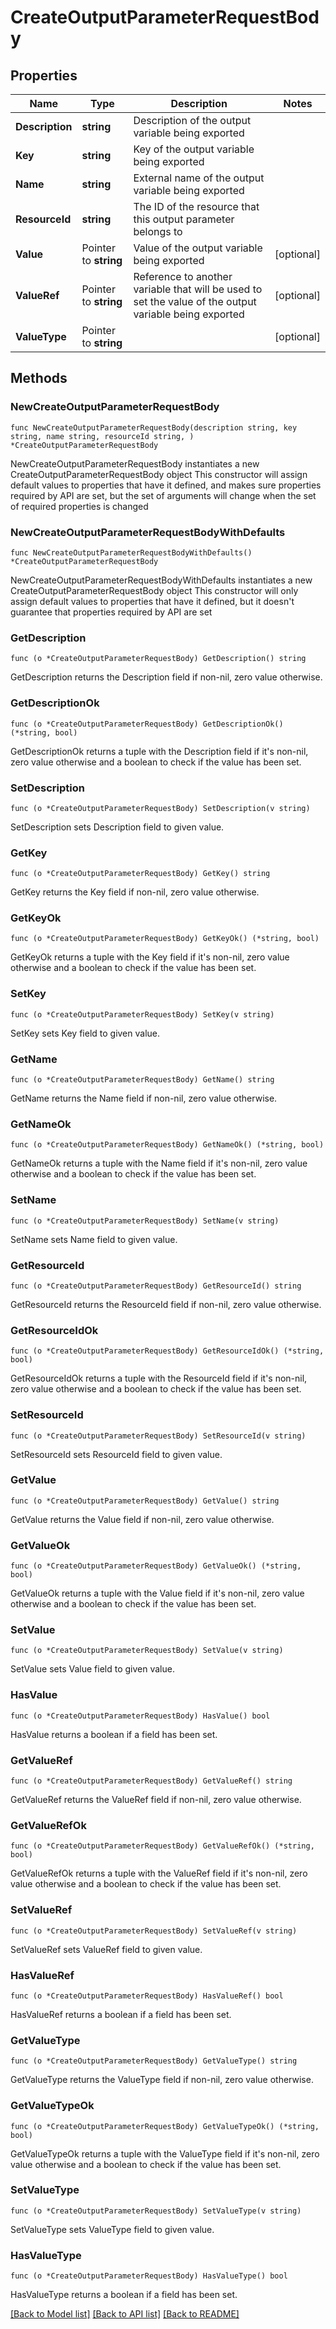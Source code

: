 # CreateOutputParameterRequestBody

## Properties

Name | Type | Description | Notes
------------ | ------------- | ------------- | -------------
**Description** | **string** | Description of the output variable being exported | 
**Key** | **string** | Key of the output variable being exported | 
**Name** | **string** | External name of the output variable being exported | 
**ResourceId** | **string** | The ID of the resource that this output parameter belongs to | 
**Value** | Pointer to **string** | Value of the output variable being exported | [optional] 
**ValueRef** | Pointer to **string** | Reference to another variable that will be used to set the value of the output variable being exported | [optional] 
**ValueType** | Pointer to **string** |  | [optional] 

## Methods

### NewCreateOutputParameterRequestBody

`func NewCreateOutputParameterRequestBody(description string, key string, name string, resourceId string, ) *CreateOutputParameterRequestBody`

NewCreateOutputParameterRequestBody instantiates a new CreateOutputParameterRequestBody object
This constructor will assign default values to properties that have it defined,
and makes sure properties required by API are set, but the set of arguments
will change when the set of required properties is changed

### NewCreateOutputParameterRequestBodyWithDefaults

`func NewCreateOutputParameterRequestBodyWithDefaults() *CreateOutputParameterRequestBody`

NewCreateOutputParameterRequestBodyWithDefaults instantiates a new CreateOutputParameterRequestBody object
This constructor will only assign default values to properties that have it defined,
but it doesn't guarantee that properties required by API are set

### GetDescription

`func (o *CreateOutputParameterRequestBody) GetDescription() string`

GetDescription returns the Description field if non-nil, zero value otherwise.

### GetDescriptionOk

`func (o *CreateOutputParameterRequestBody) GetDescriptionOk() (*string, bool)`

GetDescriptionOk returns a tuple with the Description field if it's non-nil, zero value otherwise
and a boolean to check if the value has been set.

### SetDescription

`func (o *CreateOutputParameterRequestBody) SetDescription(v string)`

SetDescription sets Description field to given value.


### GetKey

`func (o *CreateOutputParameterRequestBody) GetKey() string`

GetKey returns the Key field if non-nil, zero value otherwise.

### GetKeyOk

`func (o *CreateOutputParameterRequestBody) GetKeyOk() (*string, bool)`

GetKeyOk returns a tuple with the Key field if it's non-nil, zero value otherwise
and a boolean to check if the value has been set.

### SetKey

`func (o *CreateOutputParameterRequestBody) SetKey(v string)`

SetKey sets Key field to given value.


### GetName

`func (o *CreateOutputParameterRequestBody) GetName() string`

GetName returns the Name field if non-nil, zero value otherwise.

### GetNameOk

`func (o *CreateOutputParameterRequestBody) GetNameOk() (*string, bool)`

GetNameOk returns a tuple with the Name field if it's non-nil, zero value otherwise
and a boolean to check if the value has been set.

### SetName

`func (o *CreateOutputParameterRequestBody) SetName(v string)`

SetName sets Name field to given value.


### GetResourceId

`func (o *CreateOutputParameterRequestBody) GetResourceId() string`

GetResourceId returns the ResourceId field if non-nil, zero value otherwise.

### GetResourceIdOk

`func (o *CreateOutputParameterRequestBody) GetResourceIdOk() (*string, bool)`

GetResourceIdOk returns a tuple with the ResourceId field if it's non-nil, zero value otherwise
and a boolean to check if the value has been set.

### SetResourceId

`func (o *CreateOutputParameterRequestBody) SetResourceId(v string)`

SetResourceId sets ResourceId field to given value.


### GetValue

`func (o *CreateOutputParameterRequestBody) GetValue() string`

GetValue returns the Value field if non-nil, zero value otherwise.

### GetValueOk

`func (o *CreateOutputParameterRequestBody) GetValueOk() (*string, bool)`

GetValueOk returns a tuple with the Value field if it's non-nil, zero value otherwise
and a boolean to check if the value has been set.

### SetValue

`func (o *CreateOutputParameterRequestBody) SetValue(v string)`

SetValue sets Value field to given value.

### HasValue

`func (o *CreateOutputParameterRequestBody) HasValue() bool`

HasValue returns a boolean if a field has been set.

### GetValueRef

`func (o *CreateOutputParameterRequestBody) GetValueRef() string`

GetValueRef returns the ValueRef field if non-nil, zero value otherwise.

### GetValueRefOk

`func (o *CreateOutputParameterRequestBody) GetValueRefOk() (*string, bool)`

GetValueRefOk returns a tuple with the ValueRef field if it's non-nil, zero value otherwise
and a boolean to check if the value has been set.

### SetValueRef

`func (o *CreateOutputParameterRequestBody) SetValueRef(v string)`

SetValueRef sets ValueRef field to given value.

### HasValueRef

`func (o *CreateOutputParameterRequestBody) HasValueRef() bool`

HasValueRef returns a boolean if a field has been set.

### GetValueType

`func (o *CreateOutputParameterRequestBody) GetValueType() string`

GetValueType returns the ValueType field if non-nil, zero value otherwise.

### GetValueTypeOk

`func (o *CreateOutputParameterRequestBody) GetValueTypeOk() (*string, bool)`

GetValueTypeOk returns a tuple with the ValueType field if it's non-nil, zero value otherwise
and a boolean to check if the value has been set.

### SetValueType

`func (o *CreateOutputParameterRequestBody) SetValueType(v string)`

SetValueType sets ValueType field to given value.

### HasValueType

`func (o *CreateOutputParameterRequestBody) HasValueType() bool`

HasValueType returns a boolean if a field has been set.


[[Back to Model list]](../README.md#documentation-for-models) [[Back to API list]](../README.md#documentation-for-api-endpoints) [[Back to README]](../README.md)


